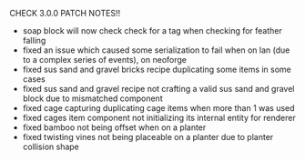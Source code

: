 CHECK 3.0.0 PATCH NOTES!!

- soap block will now check check for a tag when checking for feather falling
- fixed an issue which caused some serialization to fail when on lan (due to a complex series of events), on neoforge
- fixed sus sand and gravel bricks recipe duplicating some items in some cases
- fixed sus sand and gravel recipe not crafting a valid sus sand and gravel block due to mismatched component
- fixed cage capturing duplicating cage items when more than 1 was used
- fixed cages item component not initializing its internal entity for renderer
- fixed bamboo not being offset when on a planter
- fixed twisting vines not being placeable on a planter due to planter collision shape
